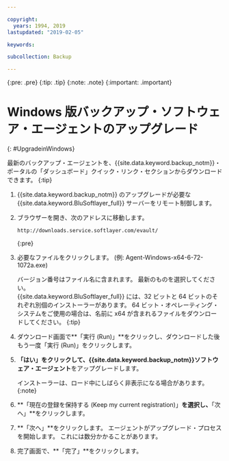 ```yaml
---

copyright:
  years: 1994, 2019
lastupdated: "2019-02-05"

keywords:

subcollection: Backup

---
```

{:pre: .pre}
{:tip: .tip}
{:note: .note}
{:important: .important}

# Windows 版バックアップ・ソフトウェア・エージェントのアップグレード
{: #UpgradeinWindows}

最新のバックアップ・エージェントを、{{site.data.keyword.backup_notm}}・ポータルの「ダッシュボード」クイック・リンク・セクションからダウンロードできます。
{:tip}

1. {{site.data.keyword.backup_notm}} のアップグレードが必要な {{site.data.keyword.BluSoftlayer_full}} サーバーをリモート制御します。
2. ブラウザーを開き、次のアドレスに移動します。
   ```
   http://downloads.service.softlayer.com/evault/
   ```
   {:pre}
3. 必要なファイルをクリックします。 (例: Agent-Windows-x64-6-72-1072a.exe)

   バージョン番号はファイル名に含まれます。 最新のものを選択してください。 <br/>{{site.data.keyword.BluSoftlayer_full}} には、32 ビットと 64 ビットのそれぞれ別個のインストーラーがあります。 64 ビット・オペレーティング・システムをご使用の場合は、名前に x64 が含まれるファイルをダウンロードしてください。
   {:tip}
4. ダウンロード画面で**「実行 (Run)」**をクリックし、ダウンロードした後もう一度「実行 (Run)」をクリックします。
5. **「はい」**をクリックして、**{{site.data.keyword.backup_notm}}ソフトウェア・エージェント**をアップグレードします。

   インストーラーは、ロード中にしばらく非表示になる場合があります。
   {:note}
6. **「現在の登録を保持する (Keep my current registration)」**を選択し、**「次へ」**をクリックします。
7. **「次へ」**をクリックします。 エージェントがアップグレード・プロセスを開始します。 これには数分かかることがあります。
8. 完了画面で、**「完了」**をクリックします。
